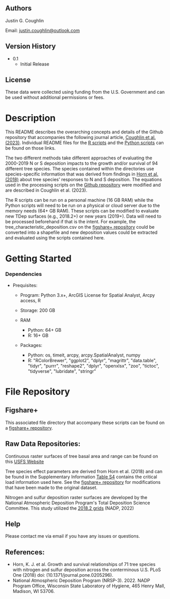 ## Authors

Justin G. Coughlin

Email: justin.coughlin@outlook.com

## Version History

* 0.1
    * Initial Release

## License

These data were collected using funding from the U.S. Government and can be used without additional permissions or fees. 

# Description
This README describes the overarching concepts and details of the Github repository that accompanies the following journal article, [Coughlin et al. (2023)](https://doi.org/10.1371/journal.pone.0205296). 
Individual README files for the [R scripts](https://github.com/Justin-Coughlin/air_pollution_effects_trees/blob/main/r/README_R.md) and the [Python scripts](https://github.com/Justin-Coughlin/air_pollution_effects_trees/blob/main/python/README_geodatabase_file_directory.md) can be found on those links.

The two different methods take different approaches of evaluating the 2000-2019 N or S deposition impacts to the growth and/or survival of 94 different tree species. The species contained within the directories use species-specific information that was derived from findings in [Horn et al. (2018)](https://doi.org/10.1371/journal.pone.0205296) about tree species' responses to N and S deposition. The equations used in the processing scripts on the [Github repository](https://github.com/Justin-Coughlin/air_pollution_effects_trees/tree/main/python) were modified and are described in Coughlin et al. (2023).

The R scripts can be run on a personal machine (16 GB RAM) while the Python scripts will need to be run on a physical or cloud server due to the memory needs (64+ GB RAM). These scripts can be modified to evaluate new TDep surfaces (e.g., 2018.2+) or new years (2019+). Data will need to be processed beforehand if that is the intent. For example, the tree_characteristic_deposition.csv on the [figshare+ repository](https://github.com/Justin-Coughlin/air_pollution_effects_trees) could be converted into a shapefile and new deposition values could be extracted and evaluated using the scripts contained here.

# Getting Started

### Dependencies

* Prequisites:
    * Program: Python 3.x+, ArcGIS License for Spatial Analyst, Arcpy access, R

    * Storage: 200 GB

    * RAM 
        * Python: 64+ GB
        * R: 16+ GB

    * Packages: 
        * Python: os, timeit, arcpy, arcpy.SpatialAnalyst, numpy
        * R: "RColorBrewer", "ggplot2", "dplyr", "magrittr", "data.table", "tidyr", "purrr", "reshape2", "dplyr", "openxlsx", "zoo", "tictoc", "tidyverse", "lubridate", "stringr"


# File Repository
## Figshare+
This associated file directory that accompany these scripts can be found on a [figshare+ repository](https://github.com/Justin-Coughlin/air_pollution_effects_trees).

## Raw Data Repositories:

Continuous raster surfaces of tree basal area and range can be found on this [USFS Website](https://www.fs.usda.gov/rds/archive/catalog/RDS-2013-0013)

Tree species effect parameters are derived from Horn et al. (2018) and can be found in the
Supplementary Information [Table S4](https://journals.plos.org/plosone/article?id=10.1371/journal.pone.0205296#sec015) contains the critical load information used here. See the [figshare+ repository](https://github.com/Justin-Coughlin/air_pollution_effects_trees) for modifications that have been made to the original dataset.

Nitrogen and sulfur deposition raster surfaces are developed by the National Atmospheric Deposition Program's
Total Deposition Science Committee. This study utilized the [2018.2 grids](https://nadp.slh.wisc.edu/committees/tdep/) (NADP, 2022)

## Help

Please contact me via email if you have any issues or questions.

## References:

* Horn, K. J. et al. Growth and survival relationships of 71 tree species with nitrogen and sulfur deposition across the conterminous U.S. PLoS One (2018) doi: (10.1371/journal.pone.0205296).
* National Atmospheric Deposition Program (NRSP-3). 2022. NADP Program Office, Wisconsin State Laboratory of Hygiene, 465 Henry Mall, Madison, WI 53706.
